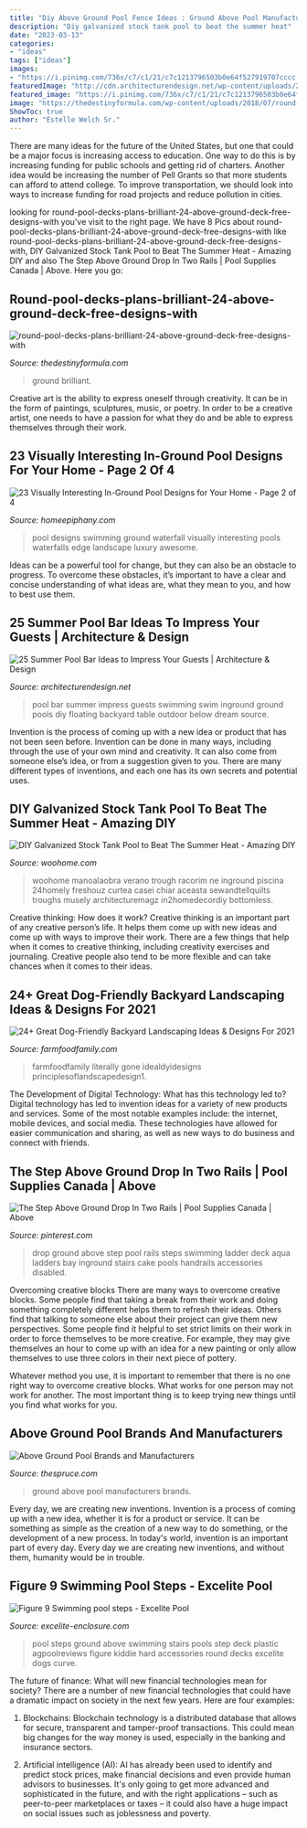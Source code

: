 ```yaml
---
title: "Diy Above Ground Pool Fence Ideas : Ground Above Pool Manufacturers Brands"
description: "Diy galvanized stock tank pool to beat the summer heat"
date: "2023-03-13"
categories:
- "ideas"
tags: ["ideas"]
images:
- "https://i.pinimg.com/736x/c7/c1/21/c7c1213796503b0e64f527919707cccc.jpg"
featuredImage: "http://cdn.architecturendesign.net/wp-content/uploads/2014/09/Summer-Pool-Bar-Ideas-18.jpg"
featured_image: "https://i.pinimg.com/736x/c7/c1/21/c7c1213796503b0e64f527919707cccc.jpg"
image: "https://thedestinyformula.com/wp-content/uploads/2018/07/round-pool-decks-plans-brilliant-24-above-ground-deck-free-designs-with-18-630x380.jpg"
ShowToc: true
author: "Estelle Welch Sr."
---
```



There are many ideas for the future of the United States, but one that could be a major focus is increasing access to education. One way to do this is by increasing funding for public schools and getting rid of charters. Another idea would be increasing the number of Pell Grants so that more students can afford to attend college. To improve transportation, we should look into ways to increase funding for road projects and reduce pollution in cities.

	

		
looking for round-pool-decks-plans-brilliant-24-above-ground-deck-free-designs-with you've visit to the right page. We have 8 Pics about round-pool-decks-plans-brilliant-24-above-ground-deck-free-designs-with like round-pool-decks-plans-brilliant-24-above-ground-deck-free-designs-with, DIY Galvanized Stock Tank Pool to Beat The Summer Heat - Amazing DIY and also The Step Above Ground Drop In Two Rails | Pool Supplies Canada | Above. Here you go:
		
    
## Round-pool-decks-plans-brilliant-24-above-ground-deck-free-designs-with

<img loading=lazy src="https://thedestinyformula.com/wp-content/uploads/2018/07/round-pool-decks-plans-brilliant-24-above-ground-deck-free-designs-with-18-630x380.jpg" onerror="this.onerror=null;this.src='https://tse4.mm.bing.net/th?id=OIP.7RAA6aeC5jsoRJ5HHSrUEgHaEd&amp;pid=15.1';" alt="round-pool-decks-plans-brilliant-24-above-ground-deck-free-designs-with">

_Source: thedestinyformula.com_

>ground brilliant. 

	

Creative art is the ability to express oneself through creativity. It can be in the form of paintings, sculptures, music, or poetry. In order to be a creative artist, one needs to have a passion for what they do and be able to express themselves through their work.

    
## 23 Visually Interesting In-Ground Pool Designs For Your Home - Page 2 Of 4

<img loading=lazy src="https://homeepiphany.com/wp-content/uploads/2015/06/23-Visually-Interesting-In-Ground-Pool-Designs-10.jpg" onerror="this.onerror=null;this.src='https://tse1.mm.bing.net/th?id=OIP.lH97tIq2W5M7o6FHfP7WsgHaE7&amp;pid=15.1';" alt="23 Visually Interesting In-Ground Pool Designs for Your Home - Page 2 of 4">

_Source: homeepiphany.com_

>pool designs swimming ground waterfall visually interesting pools waterfalls edge landscape luxury awesome. 

	

Ideas can be a powerful tool for change, but they can also be an obstacle to progress. To overcome these obstacles, it’s important to have a clear and concise understanding of what ideas are, what they mean to you, and how to best use them.

    
## 25 Summer Pool Bar Ideas To Impress Your Guests | Architecture &amp; Design

<img loading=lazy src="http://cdn.architecturendesign.net/wp-content/uploads/2014/09/Summer-Pool-Bar-Ideas-18.jpg" onerror="this.onerror=null;this.src='https://tse2.mm.bing.net/th?id=OIP.KT0BSbNidDubKRx8CFwXNAHaF7&amp;pid=15.1';" alt="25 Summer Pool Bar Ideas to Impress Your Guests | Architecture &amp; Design">

_Source: architecturendesign.net_

>pool bar summer impress guests swimming swim inground ground pools diy floating backyard table outdoor below dream source. 

	

Invention is the process of coming up with a new idea or product that has not been seen before. Invention can be done in many ways, including through the use of your own mind and creativity. It can also come from someone else’s idea, or from a suggestion given to you. There are many different types of inventions, and each one has its own secrets and potential uses.

    
## DIY Galvanized Stock Tank Pool To Beat The Summer Heat - Amazing DIY

<img loading=lazy src="https://www.woohome.com/wp-content/uploads/2016/06/galvanized-stock-tank-pool-ideas-woohome-10.jpg" onerror="this.onerror=null;this.src='https://tse2.mm.bing.net/th?id=OIP.-Z3Fqoz01op8RRicAVlgSgHaQq&amp;pid=15.1';" alt="DIY Galvanized Stock Tank Pool to Beat The Summer Heat - Amazing DIY">

_Source: woohome.com_

>woohome manoalaobra verano trough racorim ne inground piscina 24homely freshouz curtea casei chiar aceasta sewandtellquilts troughs musely architecturemagz in2homedecordiy bottomless. 

	

Creative thinking: How does it work?
Creative thinking is an important part of any creative person’s life. It helps them come up with new ideas and come up with ways to improve their work. There are a few things that help when it comes to creative thinking, including creativity exercises and journaling. Creative people also tend to be more flexible and can take chances when it comes to their ideas.

    
## 24+ Great Dog-Friendly Backyard Landscaping Ideas &amp; Designs For 2021

<img loading=lazy src="https://farmfoodfamily.com/wp-content/uploads/2018/11/dog-friendly-landscaping-ideas-600x900.jpg" onerror="this.onerror=null;this.src='https://tse2.mm.bing.net/th?id=OIP.T_tnlB2kIsNGCmke2VF4jAHaLH&amp;pid=15.1';" alt="24+ Great Dog-Friendly Backyard Landscaping Ideas &amp; Designs For 2021">

_Source: farmfoodfamily.com_

>farmfoodfamily literally gone idealdyidesigns principlesoflandscapedesign1. 

	

The Development of Digital Technology: What has this technology led to?
Digital technology has led to invention ideas for a variety of new products and services. Some of the most notable examples include: the internet, mobile devices, and social media. These technologies have allowed for easier communication and sharing, as well as new ways to do business and connect with friends.

    
## The Step Above Ground Drop In Two Rails | Pool Supplies Canada | Above

<img loading=lazy src="https://i.pinimg.com/736x/c7/c1/21/c7c1213796503b0e64f527919707cccc.jpg" onerror="this.onerror=null;this.src='https://tse3.mm.bing.net/th?id=OIP.lCF5fhu2boUJ2yAO0Q3f2wAAAA&amp;pid=15.1';" alt="The Step Above Ground Drop In Two Rails | Pool Supplies Canada | Above">

_Source: pinterest.com_

>drop ground above step pool rails steps swimming ladder deck aqua ladders bay inground stairs cake pools handrails accessories disabled. 

	

Overcoming creative blocks
There are many ways to overcome creative blocks. Some people find that taking a break from their work and doing something completely different helps them to refresh their ideas. Others find that talking to someone else about their project can give them new perspectives.
Some people find it helpful to set strict limits on their work in order to force themselves to be more creative. For example, they may give themselves an hour to come up with an idea for a new painting or only allow themselves to use three colors in their next piece of pottery.

 Whatever method you use, it is important to remember that there is no one right way to overcome creative blocks. What works for one person may not work for another. The most important thing is to keep trying new things until you find what works for you.

    
## Above Ground Pool Brands And Manufacturers

<img loading=lazy src="https://fthmb.tqn.com/RLEK0EEP9A6Ba3X_Qr6ukZb5myE=/2121x1414/filters:fill(auto,1)/Abovegroundpool-GettyImages-642381850-5949c86d3df78c537b97ca18.jpg" onerror="this.onerror=null;this.src='https://tse2.mm.bing.net/th?id=OIP.etvG9t94DqgVyGLILp7SjgHaE8&amp;pid=15.1';" alt="Above Ground Pool Brands and Manufacturers">

_Source: thespruce.com_

>ground above pool manufacturers brands. 

	

Every day, we are creating new inventions.
Invention is a process of coming up with a new idea, whether it is for a product or service. It can be something as simple as the creation of a new way to do something, or the development of a new process. In today's world, invention is an important part of every day. Every day we are creating new inventions, and without them, humanity would be in trouble.

    
## Figure 9 Swimming Pool Steps - Excelite Pool

<img loading=lazy src="https://www.excelite-enclosure.com/wp-content/uploads/2018/09/Figure-9-Swimming-pool-steps.jpg" onerror="this.onerror=null;this.src='https://tse1.mm.bing.net/th?id=OIP.sfabfQB5LrgB9tyWDey97AHaEc&amp;pid=15.1';" alt="Figure 9 Swimming pool steps - Excelite Pool">

_Source: excelite-enclosure.com_

>pool steps ground above swimming stairs pools step deck plastic agpoolreviews figure kiddie hard accessories round decks excelite dogs curve. 

	

The future of finance: What will new financial technologies mean for society?
There are a number of new financial technologies that could have a dramatic impact on society in the next few years. Here are four examples:
1. Blockchains: Blockchain technology is a distributed database that allows for secure, transparent and tamper-proof transactions. This could mean big changes for the way money is used, especially in the banking and insurance sectors.

2. Artificial intelligence (AI): AI has already been used to identify and predict stock prices, make financial decisions and even provide human advisors to businesses. It's only going to get more advanced and sophisticated in the future, and with the right applications – such as peer-to-peer marketplaces or taxes – it could also have a huge impact on social issues such as joblessness and poverty.


